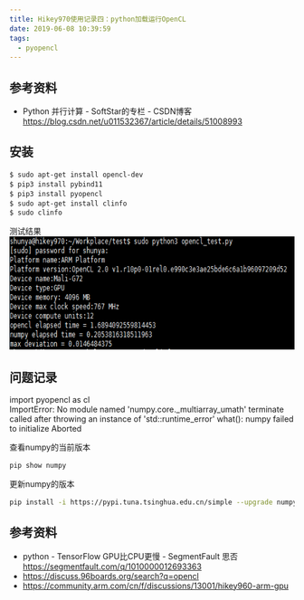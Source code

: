 ```yaml
---
title: Hikey970使用记录四：python加载运行OpenCL
date: 2019-06-08 10:39:59
tags:
  - pyopencl
---
```


## 参考资料


* Python 并行计算 - SoftStar的专栏 - CSDN博客  
https://blog.csdn.net/u011532367/article/details/51008993


## 安装
``` bash
$ sudo apt-get install opencl-dev
$ pip3 install pybind11
$ pip3 install pyopencl
$ sudo apt-get install clinfo
$ sudo clinfo
```
测试结果
<img src="Hikey970使用记录四：python加载运行OpenCL\001.png" witdh=400 height=200>


## 问题记录
import pyopencl as cl  
ImportError: No module named 'numpy.core._multiarray_umath'
terminate called after throwing an instance of 'std::runtime_error'
  what():  numpy failed to initialize
Aborted

查看numpy的当前版本
``` bash
pip show numpy
```
更新numpy的版本
``` bash
pip install -i https://pypi.tuna.tsinghua.edu.cn/simple --upgrade numpy
```

## 参考资料
* python - TensorFlow GPU比CPU更慢 - SegmentFault 思否  
https://segmentfault.com/q/1010000012693363
* https://discuss.96boards.org/search?q=opencl
* https://community.arm.com/cn/f/discussions/13001/hikey960-arm-gpu
